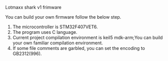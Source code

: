 Lotmaxx shark v1 frimware

You can build your own firmware follow the below step.
1. The microcontroller is STM32F407VET6.
2. The program uses C language.
3. Current project compilation environment is keil5 mdk-arm;You can build your own familiar compilation environment.
4. If some file comments are garbled, you can set the encoding to GB2312(996).

